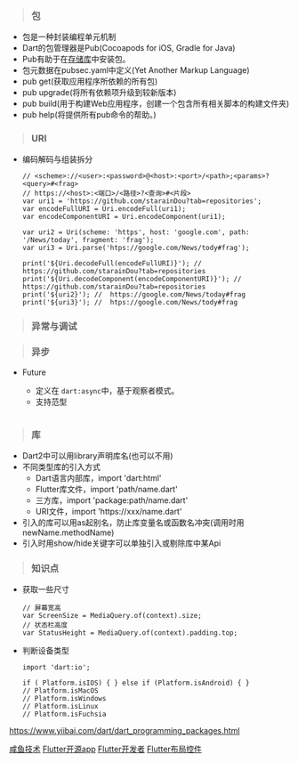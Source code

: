 > ### 包

* 包是一种封装编程单元机制
* Dart的包管理器是Pub(Cocoapods for iOS, Gradle for Java)
* Pub有助于在[存储库](https://pub.dartlang.org)中安装包。
* 包元数据在pubsec.yaml中定义(Yet Another Markup Language)
* pub get(获取应用程序所依赖的所有包)
* pub upgrade(将所有依赖项升级到较新版本)
* pub build(用于构建Web应用程序，创建一个包含所有相关脚本的构建文件夹)
* pub help(将提供所有pub命令的帮助。)

> ### URI

* 编码解码与组装拆分

	```
	// <scheme>://<user>:<password>@<host>:<port>/<path>;<params>?<query>#<frag>
	// https://<host>:<端口>/<路径>?<查询>#<片段>
	var uri1 = 'https://github.com/starainDou?tab=repositories';
	var encodeFullURI = Uri.encodeFull(uri1);
	var encodeComponentURI = Uri.encodeComponent(uri1);
	
	var uri2 = Uri(scheme: 'https', host: 'google.com', path: '/News/today', fragment: 'frag');
	var uri3 = Uri.parse('htps://google.com/News/tody#frag');
	
	print('${Uri.decodeFull(encodeFullURI)}'); //  https://github.com/starainDou?tab=repositories
	print('${Uri.decodeComponent(encodeComponentURI)}'); //  https://github.com/starainDou?tab=repositories
	print('${uri2}'); //  https://google.com/News/today#frag
	print('${uri3}'); //  htps://google.com/News/tody#frag
	```

> ### 异常与调试

> ### 异步

* Future

	* 定义在 ``` dart:async ```中，基于观察者模式。
	* 支持范型

```

```
	
 
 
 

> ### 库

* Dart2中可以用library声明库名(也可以不用)
* 不同类型库的引入方式
    - Dart语言内部库，import 'dart:html'
    - Flutter库文件，import 'path/name.dart'
    - 三方库，import 'package:path/name.dart'
    - URI文件，import 'https://xxx/name.dart'
* 引入的库可以用as起别名，防止库变量名或函数名冲突(调用时用newName.methodName)
* 引入时用show/hide关键字可以单独引入或剔除库中某Api



> ### 知识点

* 获取一些尺寸

	```
	// 屏幕宽高
	var ScreenSize = MediaQuery.of(context).size;
	// 状态栏高度
	var StatusHeight = MediaQuery.of(context).padding.top;
	```

* 判断设备类型

	```
	import 'dart:io';
	
	if ( Platform.isIOS) { } else if (Platform.isAndroid) { } 
	// Platform.isMacOS 
	// Platform.isWindows
	// Platform.isLinux
	// Platform.isFuchsia
	```



https://www.yiibai.com/dart/dart_programming_packages.html

[咸鱼技术](https://www.jianshu.com/u/cf5c0e4b1111)
[Flutter开源app](https://itsallwidgets.com/)
[Flutter开发者]( http://flutter.link/)
[Flutter布局控件](https://juejin.im/post/5bab35ff5188255c3272c228)